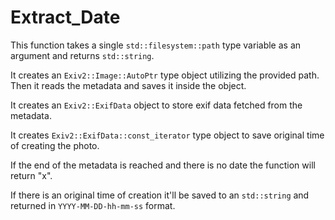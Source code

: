 # Extract_Date

This function takes a single `std::filesystem::path` type variable as an argument and returns `std::string`.

It creates an `Exiv2::Image::AutoPtr` type object utilizing the provided path. Then it reads the metadata and saves it inside the object.

It creates an `Exiv2::ExifData` object to store exif data fetched from the metadata.

It creates `Exiv2::ExifData::const_iterator` type object to save original time of creating the photo.

If the end of the metadata is reached and there is no date the function will return "x".

If there is an original time of creation it'll be saved to an `std::string` and returned in `YYYY-MM-DD-hh-mm-ss` format.
